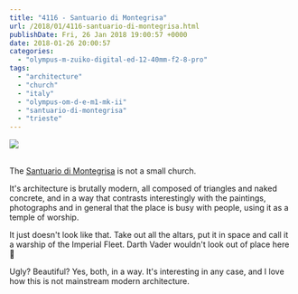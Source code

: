 ```yaml
---
title: "4116 - Santuario di Montegrisa"
url: /2018/01/4116-santuario-di-montegrisa.html
publishDate: Fri, 26 Jan 2018 19:00:57 +0000
date: 2018-01-26 20:00:57
categories: 
  - "olympus-m-zuiko-digital-ed-12-40mm-f2-8-pro"
tags: 
  - "architecture"
  - "church"
  - "italy"
  - "olympus-om-d-e-m1-mk-ii"
  - "santuario-di-montegrisa"
  - "trieste"
---
```

<div class="container">
<div class="center"><a target="_blank" href="https://d25zfm9zpd7gm5.cloudfront.net/1200x1200/2017/20170527_121202_lr.jpg"><img class="webfeedsFeaturedVisual" src="https://d25zfm9zpd7gm5.cloudfront.net/0600x0600/2017/20170527_121202_lr.jpg" /></a></div>
</div>
<br />

The <a href="https://en.wikipedia.org/wiki/Temple_of_Monte_Grisa" rel="noopener" target="_blank">Santuario di Montegrisa</a> is not a small church. 

<a target="_blank" href="https://d25zfm9zpd7gm5.cloudfront.net/1200x1200/2017/20170527_121044_lr.jpg"><img style="margin: 0pt 0px 0pt 10px; float: right;" src="https://d25zfm9zpd7gm5.cloudfront.net/0150x0150/2017/20170527_121044_lr.jpg" alt="" border="0" /></a> It's architecture is brutally modern, all composed of triangles and naked concrete, and in a way that contrasts interestingly with the paintings, photographs and in general that the place is busy with people, using it as a temple of worship.

It just doesn't look like that. Take out all the altars, put it in space and call it a warship of the Imperial Fleet. Darth Vader wouldn't look out of place here 🙂

Ugly? Beautiful? Yes, both, in a way. It's interesting in any case, and I love how this is not mainstream modern architecture.
